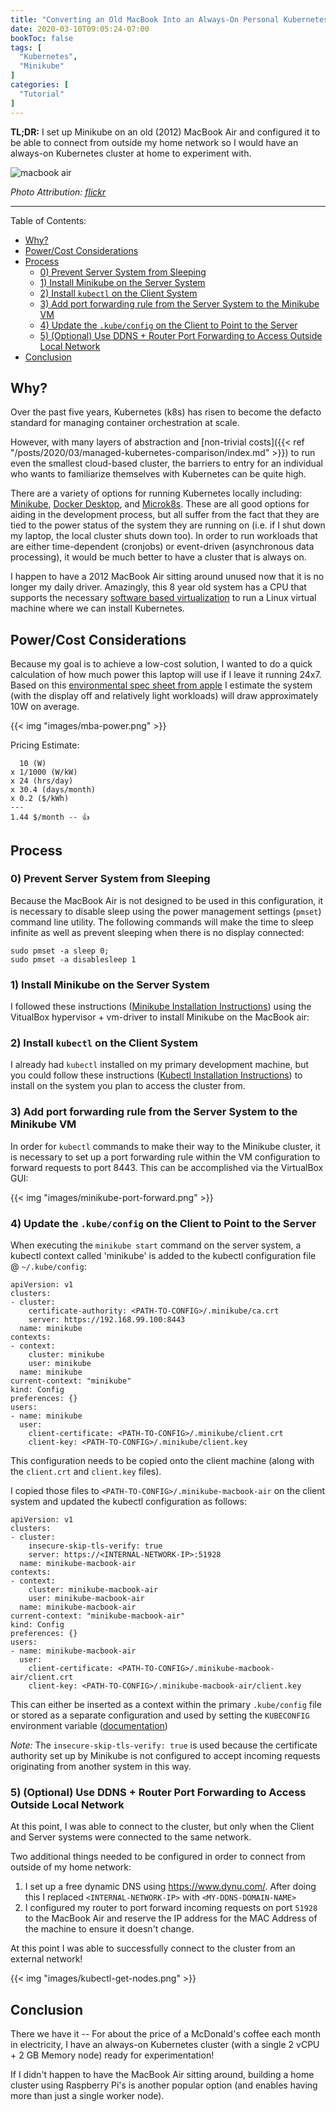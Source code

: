 ```yaml
---
title: "Converting an Old MacBook Into an Always-On Personal Kubernetes Cluster"
date: 2020-03-10T09:05:24-07:00
bookToc: false
tags: [
  "Kubernetes",
  "Minikube"
]
categories: [
  "Tutorial"
]
---
```


**TL;DR:** I set up Minikube on an old (2012) MacBook Air and configured it to be able to connect from outside my home network so I would have an always-on Kubernetes cluster at home to experiment with.

![macbook air](/static/images/macbook-air.jpg)

*Photo Attribution: [flickr](https://flickr.com/photos/pahudson/5127789519/in/photolist-8P8gb8-afjVVd-sVaUtd-4vxyii-8PbmZQ-4vBEo3-4vxyGR-4vBEx9-4m6Uar-4Ykxb1-4vxysv-4xrcrc-5XtHJY-5Xpuee-5Xpuve-4m9FUL-9dUh84-5XpvMz-5XtHTq-66nicm-4Ygiht-4s33cu-5XtHrb-4YkxAy-8NuFUn-4YkxL9-4Ygi84-7daFrV-4C92kK-4YkM85-7dexwb-5XtJaL-7dexW7-7dexPG-5Xpwax-fA3EnA-5XtKSh-ea6KL6-coVFws-coVJSu-4ud9UZ-5QLfy1-7ViDVD-dfYj9B-68FXdw-68BHUH-68BHzM-68BHEk-68FWYo-68FXCf)*

<!--more--> 

---

Table of Contents:
- [Why?](#why)
- [Power/Cost Considerations](#powercost-considerations)
- [Process](#process)
  - [0) Prevent Server System from Sleeping](#0-prevent-server-system-from-sleeping)
  - [1) Install Minikube on the Server System](#1-install-minikube-on-the-server-system)
  - [2) Install `kubectl` on the Client System](#2-install-kubectl-on-the-client-system)
  - [3) Add port forwarding rule from the Server System to the Minikube VM](#3-add-port-forwarding-rule-from-the-server-system-to-the-minikube-vm)
  - [4) Update the `.kube/config` on the Client to Point to the Server](#4-update-the-kubeconfig-on-the-client-to-point-to-the-server)
  - [5) (Optional) Use DDNS + Router Port Forwarding to Access Outside Local Network](#5-optional-use-ddns--router-port-forwarding-to-access-outside-local-network)
- [Conclusion](#conclusion)

## Why?

Over the past five years, Kubernetes (k8s) has risen to become the defacto standard for managing container orchestration at scale. 

However, with many layers of abstraction and [non-trivial costs]({{< ref "/posts/2020/03/managed-kubernetes-comparison/index.md" >}}) to run even the smallest cloud-based cluster, the barriers to entry for an individual who wants to familiarize themselves with Kubernetes can be quite high. 

There are a variety of options for running Kubernetes locally including: [Minikube](https://github.com/kubernetes/minikube), [Docker Desktop](https://www.docker.com/products/kubernetes), and [Microk8s](https://microk8s.io/). These are all good options for aiding in the development process, but all suffer from the fact that they are tied to the power status of the system they are running on (i.e. if I shut down my laptop, the local cluster shuts down too). In order to run workloads that are either time-dependent (cronjobs) or event-driven (asynchronous data processing), it would be much better to have a cluster that is always on.

I happen to have a 2012 MacBook Air sitting around unused now that it is no longer my daily driver. Amazingly, this 8 year old system has a CPU that supports the necessary [software based virtualization](https://en.wikipedia.org/wiki/X86_virtualization) to run a Linux virtual machine where we can install Kubernetes.

## Power/Cost Considerations

Because my goal is to achieve a low-cost solution, I wanted to do a quick calculation of how much power this laptop will use if I leave it running 24x7. Based on this [environmental spec sheet from apple](https://www.apple.com/environment/pdf/products/archive/2012/13inch_macbookair_per_june2012.pdf) I estimate the system (with the display off and relatively light workloads) will draw approximately 10W on average.

{{< img "images/mba-power.png" >}}

Pricing Estimate:
```
  10 (W) 
x 1/1000 (W/kW) 
x 24 (hrs/day) 
x 30.4 (days/month) 
x 0.2 ($/kWh)
---
1.44 $/month -- 👍
```

## Process

### 0) Prevent Server System from Sleeping

Because the MacBook Air is not designed to be used in this configuration, it is necessary to disable sleep using the power management settings (`pmset`) command line utility. The following commands will make the time to sleep infinite as well as prevent sleeping when there is no display connected:

```
sudo pmset -a sleep 0; 
sudo pmset -a disablesleep 1
```

### 1) Install Minikube on the Server System

I followed these instructions ([Minikube Installation Instructions](https://kubernetes.io/docs/tasks/tools/install-minikube/)) using the VitualBox hypervisor + vm-driver to install Minikube on the MacBook air: 

### 2) Install `kubectl` on the Client System

I already had `kubectl` installed on my primary development machine, but you could follow these instructions ([Kubectl Installation Instructions](https://kubernetes.io/docs/tasks/tools/install-kubectl/)) to install on the system you plan to access the cluster from. 

### 3) Add port forwarding rule from the Server System to the Minikube VM

In order for `kubectl` commands to make their way to the Minikube cluster, it is necessary to set up a port forwarding rule within the VM configuration to forward requests to port 8443. This can be accomplished via the VirtualBox GUI:

{{< img "images/minikube-port-forward.png" >}}

### 4) Update the `.kube/config` on the Client to Point to the Server

When executing the `minikube start` command on the server system, a kubectl context called 'minikube' is added to the kubectl configuration file @ `~/.kube/config`:

    apiVersion: v1
    clusters:
    - cluster:
        certificate-authority: <PATH-TO-CONFIG>/.minikube/ca.crt
        server: https://192.168.99.100:8443
      name: minikube
    contexts:
    - context:
        cluster: minikube
        user: minikube
      name: minikube
    current-context: "minikube"
    kind: Config
    preferences: {}
    users:
    - name: minikube
      user:
        client-certificate: <PATH-TO-CONFIG>/.minikube/client.crt
        client-key: <PATH-TO-CONFIG>/.minikube/client.key

This configuration needs to be copied onto the client machine (along with the `client.crt` and `client.key` files).

I copied those files to `<PATH-TO-CONFIG>/.minikube-macbook-air` on the client system and updated the kubectl configuration as follows:

    apiVersion: v1
    clusters:
    - cluster:
        insecure-skip-tls-verify: true
        server: https://<INTERNAL-NETWORK-IP>:51928
      name: minikube-macbook-air
    contexts:
    - context:
        cluster: minikube-macbook-air
        user: minikube-macbook-air
      name: minikube-macbook-air
    current-context: "minikube-macbook-air"
    kind: Config
    preferences: {}
    users:
    - name: minikube-macbook-air
      user:
        client-certificate: <PATH-TO-CONFIG>/.minikube-macbook-air/client.crt
        client-key: <PATH-TO-CONFIG>/.minikube-macbook-air/client.key

This can either be inserted as a context within the primary `.kube/config` file or stored as a separate configuration and used by setting the `KUBECONFIG` environment variable ([documentation](https://kubernetes.io/docs/tasks/access-application-cluster/configure-access-multiple-clusters/#set-the-kubeconfig-environment-variable))

*Note:* The `insecure-skip-tls-verify: true` is used because the certificate authority set up by Minikube is not configured to accept incoming requests originating from another system in this way.

### 5) (Optional) Use DDNS + Router Port Forwarding to Access Outside Local Network

At this point, I was able to connect to the cluster, but only when the Client and Server systems were connected to the same network. 

Two additional things needed to be configured in order to connect from outside of my home network:

  1) I set up a free dynamic DNS using https://www.dynu.com/. After doing this I replaced `<INTERNAL-NETWORK-IP>` with `<MY-DDNS-DOMAIN-NAME>` 
  2) I configured my router to port forward incoming requests on port `51928` to the MacBook Air and reserve the IP address for the MAC Address of the machine to ensure it doesn't change.
   
At this point I was able to successfully connect to the cluster from an external network!

{{< img "images/kubectl-get-nodes.png" >}}

## Conclusion

There we have it -- For about the price of a McDonald's coffee each month in electricity, I have an always-on Kubernetes cluster (with a single 2 vCPU + 2 GB Memory node) ready for experimentation!  

If I didn't happen to have the MacBook Air sitting around, building a home cluster using Raspberry Pi's is another popular option (and enables having more than just a single worker node). 







